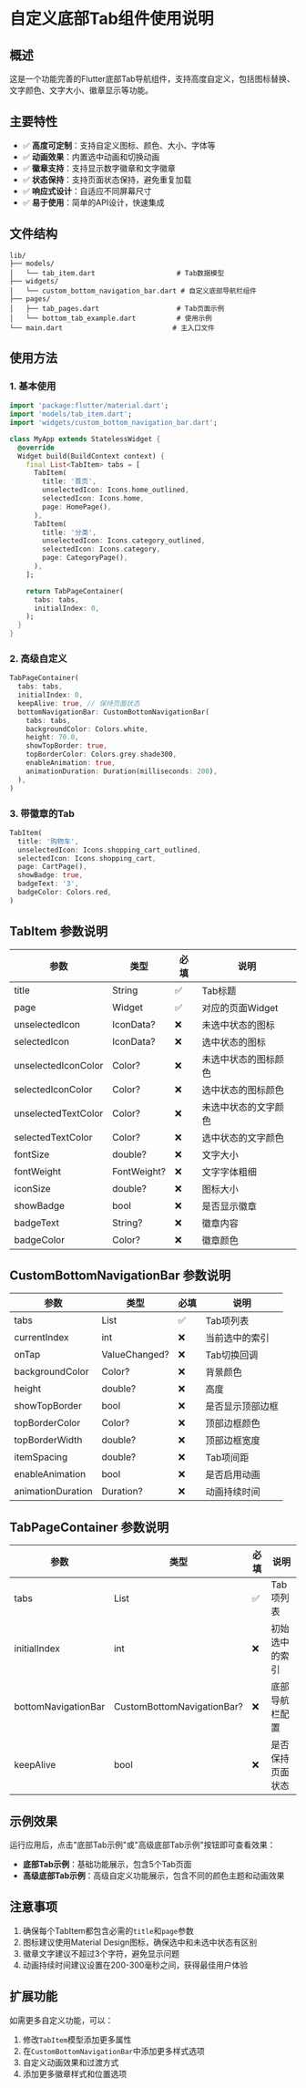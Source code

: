 # 自定义底部Tab组件使用说明

## 概述

这是一个功能完善的Flutter底部Tab导航组件，支持高度自定义，包括图标替换、文字颜色、文字大小、徽章显示等功能。

## 主要特性

- ✅ **高度可定制**：支持自定义图标、颜色、大小、字体等
- ✅ **动画效果**：内置选中动画和切换动画
- ✅ **徽章支持**：支持显示数字徽章和文字徽章
- ✅ **状态保持**：支持页面状态保持，避免重复加载
- ✅ **响应式设计**：自适应不同屏幕尺寸
- ✅ **易于使用**：简单的API设计，快速集成

## 文件结构

```
lib/
├── models/
│   └── tab_item.dart                    # Tab数据模型
├── widgets/
│   └── custom_bottom_navigation_bar.dart # 自定义底部导航栏组件
├── pages/
│   ├── tab_pages.dart                   # Tab页面示例
│   └── bottom_tab_example.dart          # 使用示例
└── main.dart                           # 主入口文件
```

## 使用方法

### 1. 基本使用

```dart
import 'package:flutter/material.dart';
import 'models/tab_item.dart';
import 'widgets/custom_bottom_navigation_bar.dart';

class MyApp extends StatelessWidget {
  @override
  Widget build(BuildContext context) {
    final List<TabItem> tabs = [
      TabItem(
        title: '首页',
        unselectedIcon: Icons.home_outlined,
        selectedIcon: Icons.home,
        page: HomePage(),
      ),
      TabItem(
        title: '分类',
        unselectedIcon: Icons.category_outlined,
        selectedIcon: Icons.category,
        page: CategoryPage(),
      ),
    ];

    return TabPageContainer(
      tabs: tabs,
      initialIndex: 0,
    );
  }
}
```

### 2. 高级自定义

```dart
TabPageContainer(
  tabs: tabs,
  initialIndex: 0,
  keepAlive: true, // 保持页面状态
  bottomNavigationBar: CustomBottomNavigationBar(
    tabs: tabs,
    backgroundColor: Colors.white,
    height: 70.0,
    showTopBorder: true,
    topBorderColor: Colors.grey.shade300,
    enableAnimation: true,
    animationDuration: Duration(milliseconds: 200),
  ),
)
```

### 3. 带徽章的Tab

```dart
TabItem(
  title: '购物车',
  unselectedIcon: Icons.shopping_cart_outlined,
  selectedIcon: Icons.shopping_cart,
  page: CartPage(),
  showBadge: true,
  badgeText: '3',
  badgeColor: Colors.red,
)
```

## TabItem 参数说明

| 参数 | 类型 | 必填 | 说明 |
|------|------|------|------|
| title | String | ✅ | Tab标题 |
| page | Widget | ✅ | 对应的页面Widget |
| unselectedIcon | IconData? | ❌ | 未选中状态的图标 |
| selectedIcon | IconData? | ❌ | 选中状态的图标 |
| unselectedIconColor | Color? | ❌ | 未选中状态的图标颜色 |
| selectedIconColor | Color? | ❌ | 选中状态的图标颜色 |
| unselectedTextColor | Color? | ❌ | 未选中状态的文字颜色 |
| selectedTextColor | Color? | ❌ | 选中状态的文字颜色 |
| fontSize | double? | ❌ | 文字大小 |
| fontWeight | FontWeight? | ❌ | 文字字体粗细 |
| iconSize | double? | ❌ | 图标大小 |
| showBadge | bool | ❌ | 是否显示徽章 |
| badgeText | String? | ❌ | 徽章内容 |
| badgeColor | Color? | ❌ | 徽章颜色 |

## CustomBottomNavigationBar 参数说明

| 参数 | 类型 | 必填 | 说明 |
|------|------|------|------|
| tabs | List<TabItem> | ✅ | Tab项列表 |
| currentIndex | int | ❌ | 当前选中的索引 |
| onTap | ValueChanged<int>? | ❌ | Tab切换回调 |
| backgroundColor | Color? | ❌ | 背景颜色 |
| height | double? | ❌ | 高度 |
| showTopBorder | bool | ❌ | 是否显示顶部边框 |
| topBorderColor | Color? | ❌ | 顶部边框颜色 |
| topBorderWidth | double? | ❌ | 顶部边框宽度 |
| itemSpacing | double? | ❌ | Tab项间距 |
| enableAnimation | bool | ❌ | 是否启用动画 |
| animationDuration | Duration? | ❌ | 动画持续时间 |

## TabPageContainer 参数说明

| 参数 | 类型 | 必填 | 说明 |
|------|------|------|------|
| tabs | List<TabItem> | ✅ | Tab项列表 |
| initialIndex | int | ❌ | 初始选中的索引 |
| bottomNavigationBar | CustomBottomNavigationBar? | ❌ | 底部导航栏配置 |
| keepAlive | bool | ❌ | 是否保持页面状态 |

## 示例效果

运行应用后，点击"底部Tab示例"或"高级底部Tab示例"按钮即可查看效果：

- **底部Tab示例**：基础功能展示，包含5个Tab页面
- **高级底部Tab示例**：高级自定义功能展示，包含不同的颜色主题和动画效果

## 注意事项

1. 确保每个TabItem都包含必需的`title`和`page`参数
2. 图标建议使用Material Design图标，确保选中和未选中状态有区别
3. 徽章文字建议不超过3个字符，避免显示问题
4. 动画持续时间建议设置在200-300毫秒之间，获得最佳用户体验

## 扩展功能

如需更多自定义功能，可以：

1. 修改`TabItem`模型添加更多属性
2. 在`CustomBottomNavigationBar`中添加更多样式选项
3. 自定义动画效果和过渡方式
4. 添加更多徽章样式和位置选项
